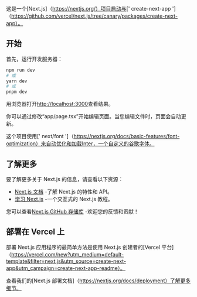 这是一个[Next.js]（https://nextjs.org/）项目启动与[' create-next-app ']（https://github.com/vercel/next.js/tree/canary/packages/create-next-app）。

## 开始

首先，运行开发服务器：

```bash
npm run dev
# 或
yarn dev
# 或
pnpm dev
```

用浏览器打开[http://localhost:3000](http://localhost:3000)查看结果。

你可以通过修改“app/page.tsx”开始编辑页面。当您编辑文件时，页面会自动更新。

这个项目使用[' next/font ']（https://nextjs.org/docs/basic-features/font-optimization）来自动优化和加载Inter，一个自定义的谷歌字体。

## 了解更多

要了解更多关于 Next.js 的信息，请查看以下资源：

- [Next.js 文档](https://nextjs.org/docs) -了解 Next.js 的特性和 API。
- [学习 Next.js](https://nextjs.org/learn) -一个交互式的 Next.js 教程。

您可以查看[Next.js GitHub 存储库](https://github.com/vercel/next.js/) -欢迎您的反馈和贡献！

## 部署在 Vercel 上

部署 Next.js 应用程序的最简单方法是使用 Next.js 创建者的[Vercel 平台]（https://vercel.com/new?utm_medium=default-template&filter=next.js&utm_source=create-next-app&utm_campaign=create-next-app-readme）。

查看我们的[Next.js 部署文档]（https://nextjs.org/docs/deployment）了解更多细节。
